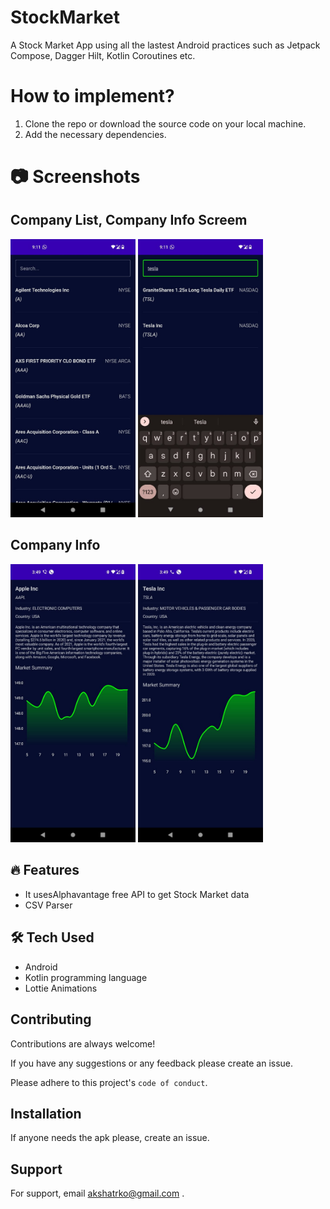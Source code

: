 # StockMarket
A Stock Market App using all the lastest Android practices such as Jetpack Compose, Dagger Hilt, Kotlin Coroutines etc.

# How to implement?

1. Clone the repo or download the source code on your local machine.
2. Add the necessary dependencies.

# 📷 Screenshots

## Company List, Company Info Screem

<img src="images/s4.jpg" width=200>    <img src="images/s3.jpg" width=200>

## Company Info

<img src="images/s1.jpg" width=200>    <img src="images/s2.jpg" width=200>

## 🔥 Features
 - It usesAlphavantage free API to get Stock Market data
 - CSV Parser
 
  ## 🛠 Tech Used
 - Android
 - Kotlin programming language
 - Lottie Animations

## Contributing

Contributions are always welcome!

If you have any suggestions or any feedback please create an issue.

Please adhere to this project's `code of conduct`.
 
## Installation 

If anyone needs the apk please, create an issue. 
    
## Support

For support, email akshatrko@gmail.com .
